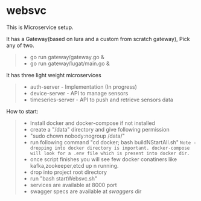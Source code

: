 # websvc
This is Microservice setup.

It has a Gateway(based on lura and a custom from scratch gateway), Pick any of two.
> - go run gateway/gateway.go &
> - go run gateway/lugat/main.go &

It has three light weight microservices
> - auth-server - Implementation (In progress)
> - device-server - API to manage sensors
> - timeseries-server - API to push and retrieve sensors data

How to start:
> - Install docker and docker-compose if not installed
> - create a "/data" directory and give following permission
> - "sudo chown nobody:nogroup /data/"
> - run following command "cd docker; bash buildNStartAll.sh" 
`Note - dropping into docker directory is important. docker-compose will look for a .env file which is present into docker dir.`
> - once script finishes you will see few docker conatiners like kafka,zookeeper,etcd up n running.
> - drop into project root directory
> - run "bash startWebsvc.sh"
> - services are available at 8000 port
> - swagger specs are available at *swaggers* dir
